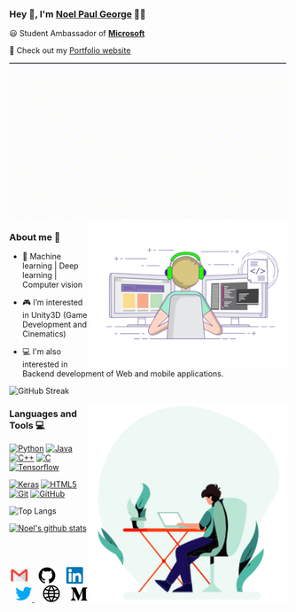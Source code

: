 

### Hey 👋, I'm [Noel Paul George](https://github.com/Noel6161131110) 👨‍💻



:smiley: Student Ambassador of **[Microsoft](https://studentambassadors.microsoft.com/en-US/studentambassadors/profile/5ca52ffc-9b1b-4afd-a5ba-d932e6eda8bf)** 


💫 Check out my [Portfolio website](https://delightful-bay-08b850500.2.azurestaticapps.net/)

<img align="center" alt="Name gif" src="https://github.com/Noel6161131110/Noel6161131110/blob/main/assets/noel_paul_anim.gif" width="500"/>


<img align="right" alt="Code gif" src="https://github.com/Noel6161131110/Noel6161131110/blob/main/assets/coding-freak.gif" width="360"/>

### About me :eyes:

- 🎯 Machine learning | Deep learning | Computer vision 

- 🎮 I’m interested in Unity3D (Game Development and Cinematics)

- 💻 I'm also interested in Backend development of Web and mobile applications. 

![GitHub Streak](https://streak-stats.demolab.com/?user=Noel6161131110&theme=github-green-purple)




<!-- ![github activity graph](https://activity-graph.herokuapp.com/graph?username=Noel6161131110&&theme=react-dark) -->

<img align="right" alt="Code gif" src="https://github.com/Noel6161131110/Noel6161131110/blob/main/assets/coding.gif" width="360"/>

### Languages and Tools :computer:

[![Python](https://img.shields.io/badge/-Python-black?style=flat&logo=python&link=https://github.com/Noel6161131110)](https://github.com/Noel6161131110) [![Java](https://img.shields.io/badge/Java-orange?style=flat&logo=java&logoColor=white&link=https://github.com/Noel6161131110)](https://github.com/Noel6161131110) [![C++](https://img.shields.io/badge/-C++-00599C?style=flat&logo=c++&link=https://github.com/Noel6161131110)](https://github.com/Noel6161131110) [![C](https://img.shields.io/badge/-A8B9CC?style=flat&logo=c&logoColor=white&link=https://github.com/Noel6161131110)](https://github.com/Noel6161131110) [![Tensorflow](https://img.shields.io/badge/-Tensorflow-gray?style=flat&logo=tensorflow&link=https://github.com/Noel6161131110)](https://github.com/Noel6161131110) 

[![Keras](https://img.shields.io/badge/-Keras-red?style=flat&logo=keras&link=https://github.com/Noel6161131110)](https://github.com/Noel6161131110)  [![HTML5](https://img.shields.io/badge/-HTML5-E34F26?style=flat&logo=html5&logoColor=white&link=https://github.com/Noel6161131110)](https://github.com/Noel6161131110) [![Git](https://img.shields.io/badge/-Git-black?style=flat&logo=git&link=https://github.com/Noel6161131110)](https://github.com/Noel6161131110) [![GitHub](https://img.shields.io/badge/-GitHub-181717?style=flat&logo=github&link=https://github.com/Noel6161131110)](https://github.com/Noel6161131110)

![Top Langs](https://github-readme-stats.vercel.app/api/top-langs/?username=Noel6161131110&layout=compact&theme=github_dark)

[![Noel's github stats](https://github-readme-stats.vercel.app/api?username=Noel6161131110&layout=compact&theme=github_dark)](https://github.com/Noel6161131110/github-readme-stats)
 

<br><br>
 
<p align="center">
 <a href="mailto:noel.paul.george.01052003@gmail.com"><img src="https://github.com/Noel6161131110/Noel6161131110/blob/main/assets/gmail.svg" width="30px" alt="mail"></a> &nbsp; &nbsp;
   <a href="https://github.com/Noel6161131110"><img src="https://github.com/Noel6161131110/Noel6161131110/blob/main/assets/github.svg" width="30px" alt="mail"></a> &nbsp; &nbsp;
  <a href="https://www.linkedin.com/in/noel-paul-george-5708ba205"><img src="https://github.com/Noel6161131110/Noel6161131110/blob/main/assets/linkedin.svg" width="30px" alt="LinkedIn"></a> &nbsp; &nbsp;
  <a href="https://twitter.com/NoelGeo62464634"><img src="https://github.com/Noel6161131110/Noel6161131110/blob/main/assets/twitter.svg" width="30px" alt="Twitter">     </a> &nbsp; &nbsp;
    <a href="https://delightful-bay-08b850500.2.azurestaticapps.net"><img src="https://github.com/Noel6161131110/Noel6161131110/blob/main/assets/site.svg" width="30px" alt="site"></a> &nbsp; &nbsp;
  <a href="https://medium.com/@noelpaulgeorge"><img src="https://github.com/Noel6161131110/Noel6161131110/blob/main/assets/medium.svg" width="30px" alt="medium"></a> &nbsp; &nbsp;
</p>
&nbsp; &nbsp;
